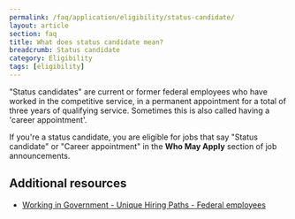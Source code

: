 ```yaml
---
permalink: /faq/application/eligibility/status-candidate/
layout: article
section: faq
title: What does status candidate mean?
breadcrumb: Status candidate
category: Eligibility
tags: [eligibility]
---
```


"Status candidates" are current or former federal employees who have worked in the competitive service, in a <span data-term="Permanent Appointment">permanent appointment</span> for a total of three years of qualifying service. Sometimes this is also called having a 'career appointment'.

If you're a status candidate, you are eligible for jobs that say "Status candidate" or "<span data-term="Career Appointment">Career appointment</span>" in the <strong>Who May Apply</strong> section of job announcements.


## Additional resources

* [Working in Government - Unique Hiring Paths - Federal employees](../../../../working-in-government/unique-hiring-paths/federal-employees/)
